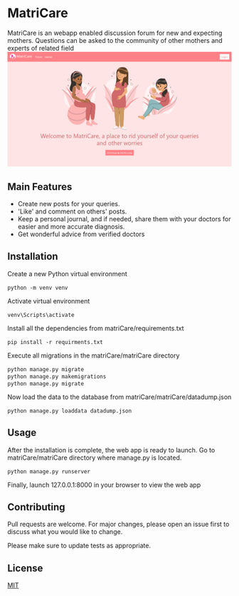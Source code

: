 # MatriCare

MatriCare is an webapp enabled discussion forum for new and expecting mothers. Questions can be asked to the community of other mothers and experts of related field
![HomePage](https://github.com/adityagoyal222/matricare/blob/master/home-screen.png?raw=true)

## Main Features
<ul>
  <li>Create new posts for your queries.</li>
  <li>'Like' and comment on others' posts.</li>
  <li>Keep a personal journal, and if needed, share them with your doctors for easier and more accurate diagnosis.</li>
  <li>Get wonderful advice from verified doctors</li>
</ul>

## Installation

Create a new Python virtual environment 

```
python -m venv venv
```

Activate virtual environment

```
venv\Scripts\activate
```

Install all the dependencies from matriCare/requirements.txt

```
pip install -r requirments.txt
```

Execute all migrations in the matriCare/matriCare directory

```
python manage.py migrate
python manage.py makemigrations
python manage.py migrate
```

Now load the data to the database from matriCare/matriCare/datadump.json
```
python manage.py loaddata datadump.json
```

## Usage

After the installation is complete, the web app is ready to launch. Go to matriCare/matriCare directory where manage.py is located.
```
python manage.py runserver
```
Finally, launch 127.0.0.1:8000 in your browser to view the web app

## Contributing
Pull requests are welcome. For major changes, please open an issue first to discuss what you would like to change.

Please make sure to update tests as appropriate.

## License
[MIT](https://choosealicense.com/licenses/mit/)
